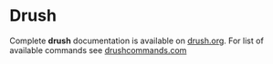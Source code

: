 # Drush
Complete **drush** documentation is available on [drush.org](http://www.drush.org/en/master/).
For list of available commands see [drushcommands.com](http://drushcommands.com/)

